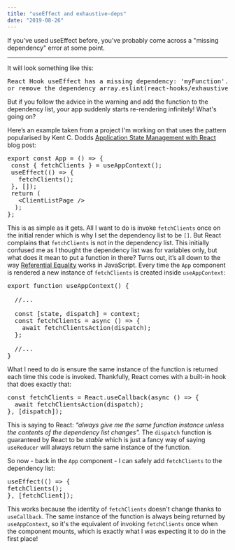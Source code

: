 ```yaml
---
title: "useEffect and exhaustive-deps"
date: "2019-08-26"
---
```


If you’ve used useEffect before, you’ve probably come across a "missing dependency" error at some point.

---

It will look something like this:

<pre>
React Hook useEffect has a missing dependency: 'myFunction'. Either include it
or remove the dependency array.eslint(react-hooks/exhaustive-deps)
</pre>

But if you follow the advice in the warning and add the function to the dependency list, your app suddenly starts re-rendering infinitely! What's going on?

Here’s an example taken from a project I'm working on that uses the pattern popularised by Kent C. Dodds <a href="https://kentcdodds.com/blog/application-state-management-with-react">Application State Management with React</a> blog post:

<pre>
export const App = () => {
 const { fetchClients } = useAppContext();
 useEffect(() => {
   fetchClients();
 }, []);
 return (
   &lt;ClientListPage /&gt; 
  );
};
</pre>

This is as simple as it gets. All I want to do is invoke <code>fetchClients</code> once on the initial render which is why I set the dependency list to be <code>[]</code>.
But React complains that <code>fetchClients</code> is not in the dependency list. This initially confused me as I thought the dependency list was for variables only, but what does it mean to put a function in there?
Turns out, it’s all down to the way <a href="https://developer.mozilla.org/en-US/docs/Web/JavaScript/Reference/Operators/Comparison_Operators">Referential Equality</a> works in JavaScript. Every time the <code>App</code> component is rendered a new instance of <code>fetchClients</code> is created inside <code>useAppContext</code>:

<pre>
export function useAppContext() {
  
  //...
  
  const [state, dispatch] = context;
  const fetchClients = async () => {
    await fetchClientsAction(dispatch);
  };
  
  //...
}
</pre>

What I need to do is ensure the same instance of the function is returned each time this code is invoked. Thankfully, React comes with a built-in hook that does exactly that:

<pre>
const fetchClients = React.useCallback(async () => {
  await fetchClientsAction(dispatch);
}, [dispatch]);
</pre>

This is saying to React: _“always give me the same function instance unless the contents of the dependency list changes”._ The <code>dispatch</code> function is guaranteed by React to be _stable_ which is just a fancy way of saying `useReducer` will always return the same instance of the function.

So now - back in the <code>App</code> component - I can safely add <code>fetchClients</code> to the dependency list:

<pre>
useEffect(() => {
fetchClients();
}, [fetchClient]);
</pre>

This works because the identity of <code>fetchClients</code> doesn't change thanks to <code>useCallback</code>. The same instance of the function is always being returned by <code>useAppContext</code>, so it's the equivalent of invoking <code>fetchClients</code> once when the component mounts, which is exactly what I was expecting it to do in the first place!
